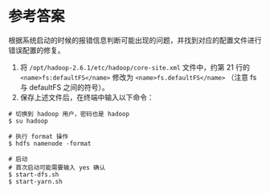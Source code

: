# 参考答案

根据系统启动的时候的报错信息判断可能出现的问题，并找到对应的配置文件进行错误配置的修复。

1. 将 `/opt/hadoop-2.6.1/etc/hadoop/core-site.xml` 文件中，约第 21 行的 `<name>fs:defaultFS</name>` 修改为 `<name>fs.defaultFS</name>` （注意 fs 与 defaultFS 之间的符号）。
2. 保存上述文件后，在终端中输入以下命令：

```
# 切换到 hadoop 用户，密码也是 hadoop
$ su hadoop

# 执行 format 操作
$ hdfs namenode -format

# 启动
# 首次启动可能需要输入 yes 确认
$ start-dfs.sh
$ start-yarn.sh
```


